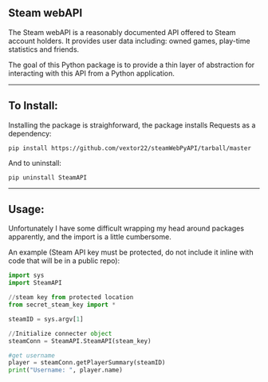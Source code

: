 ## Steam webAPI

The Steam webAPI is a reasonably documented API offered to Steam account holders. It provides user data including: owned games, play-time statistics and friends.

The goal of this Python package is to provide a thin layer of abstraction for interacting with this API from a Python application.

---

## To Install:

Installing the package is straighforward, the package installs Requests as a dependency:

`pip install https://github.com/vextor22/steamWebPyAPI/tarball/master`

And to uninstall:

`pip uninstall SteamAPI`

---

## Usage:

Unfortunately I have some difficult wrapping my head around packages apparently, and the import is a little cumbersome.

An example (Steam API key must be protected, do not include it inline with code that will be in a public repo):

```python
import sys
import SteamAPI

//steam key from protected location
from secret_steam_key import *

steamID = sys.argv[1]

//Initialize connecter object
steamConn = SteamAPI.SteamAPI(steam_key)

#get username
player = steamConn.getPlayerSummary(steamID)
print("Username: ", player.name)
```
